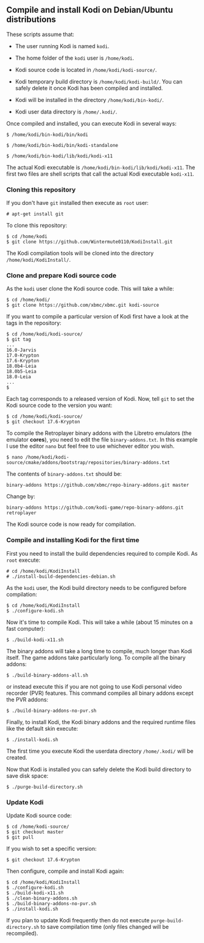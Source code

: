 ## Compile and install Kodi on Debian/Ubuntu distributions ##

These scripts assume that:

 * The user running Kodi is named `kodi`.
 
 * The home folder of the `kodi` user is `/home/kodi`.
 
 * Kodi source code is located in `/home/kodi/kodi-source/`.
 
 * Kodi temporary build directory is `/home/kodi/kodi-build/`. You can safely
   delete it once Kodi has been compiled and installed.

 * Kodi will be installed in the directory `/home/kodi/bin-kodi/`.

 * Kodi user data directory is `/home/.kodi/`.

Once compiled and installed, you can execute Kodi in several ways:
```
$ /home/kodi/bin-kodi/bin/kodi

$ /home/kodi/bin-kodi/bin/kodi-standalone

$ /home/kodi/bin-kodi/lib/kodi/kodi-x11
```

The actual Kodi executable is `/home/kodi/bin-kodi/lib/kodi/kodi-x11`. The
first two files are shell scripts that call the actual Kodi executable `kodi-x11`.


### Cloning this repository ###

If you don't have `git` installed then execute as `root` user:
```
# apt-get install git
```

To clone this repository:
```
$ cd /home/kodi
$ git clone https://github.com/Wintermute0110/KodiInstall.git
```

The Kodi compilation tools will be cloned into the directory 
`/home/kodi/KodiInstall/`.


### Clone and prepare Kodi source code ###

As the `kodi` user clone the Kodi source code. This will take a while:
```
$ cd /home/kodi/
$ git clone https://github.com/xbmc/xbmc.git kodi-source
```

If you want to compile a particular version of Kodi first have a look at the
tags in the repository:
```
$ cd /home/kodi/kodi-source/
$ git tag
...
16.0-Jarvis
17.0-Krypton
17.6-Krypton
18.0b4-Leia
18.0b5-Leia
18.0-Leia
...
$ 
```

Each tag corresponds to a released version of Kodi. Now, tell `git` to set the
Kodi source code to the version you want:
```
$ cd /home/kodi/kodi-source/
$ git checkout 17.6-Krypton
```

To compile the Retroplayer binary addons with the Libretro emulators (the
emulator **cores**), you need to edit the file `binary-addons.txt`. In this
example I use the editor `nano` but feel free to use whichever editor you
wish.
```
$ nano /home/kodi/kodi-source/cmake/addons/bootstrap/repositories/binary-addons.txt
```

The contents of `binary-addons.txt` should be:
```
binary-addons https://github.com/xbmc/repo-binary-addons.git master
```

Change by:
```
binary-addons https://github.com/kodi-game/repo-binary-addons.git retroplayer
```

The Kodi source code is now ready for compilation.


### Compile and installing Kodi for the first time ###

First you need to install the build dependencies required to compile Kodi.
As `root` execute:
```
# cd /home/kodi/KodiInstall
# ./install-build-dependencies-debian.sh
```

As the `kodi` user, the Kodi build directory needs to be configured
before compilation:
```
$ cd /home/kodi/KodiInstall
$ ./configure-kodi.sh
```

Now it's time to compile Kodi. This will take a while (about 15 minutes on a
fast computer):
```
$ ./build-kodi-x11.sh
```

The binary addons will take a long time to compile, much longer than
Kodi itself. The game addons take particularly long. To compile all
the binary addons:
```
$ ./build-binary-addons-all.sh
```

or instead execute this if you are not going to use Kodi personal video
recorder (PVR) features. This command compiles all binary addons except
the PVR addons:
```
$ ./build-binary-addons-no-pvr.sh
```

Finally, to install Kodi, the Kodi binary addons and the required runtime
files like the default skin execute:
```
$ ./install-kodi.sh
```

The first time you execute Kodi the userdata directory `/home/.kodi/` will be created.

Now that Kodi is installed you can safely delete the Kodi build directory to save disk space:
```
$ ./purge-build-directory.sh
```

### Update Kodi ###

Update Kodi source code:
```
$ cd /home/kodi-source/
$ git checkout master
$ git pull
```

If you wish to set a specific version:
```
$ git checkout 17.6-Krypton
```

Then configure, compile and install Kodi again:
```
$ cd /home/kodi/KodiInstall
$ ./configure-kodi.sh
$ ./build-kodi-x11.sh
$ ./clean-binary-addons.sh
$ ./build-binary-addons-no-pvr.sh
$ ./install-kodi.sh
```

If you plan to update Kodi frequently then do not execute `purge-build-directory.sh` to save
compilation time (only files changed will be recompiled).
